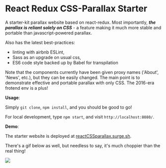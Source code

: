# React Redux CSS-Parallax Starter

A starter-kit parallax website based on react-redux. Most importantly, ***the
parallax is reliant solely on CSS*** - a feature making it much more stable and
portable than javascript-powered parallax.

Also has the latest best-practices:

- linting with airbnb ESLint,
- Sass as an upgrade on usual css,
- ES6 code style backed up by Babel for transpilation

Note that the components currently have been given proxy names ('About', 'News', etc.), but
they can be easily changed. The main point is to demonstrate effective and
portable parallax with only CSS. The 2016-era frotend env is a plus!

**Usage**:

Simply `git clone`, `npm install`, and you should be good to go!

For local development, type `npm start`, and visit `http://localhost:8080/`.

**Demo**:

The starter website is deployed at [reactCSSparallax.surge.sh](http://reactcssparallax.surge.sh/).

There's a gif below as well, but needless to say, it's much choppier than the real thing!

![](https://raw.githubusercontent.com/ahsanazim/ReactReduxCSSParallaxStarter/master/assets/demo.gif)
